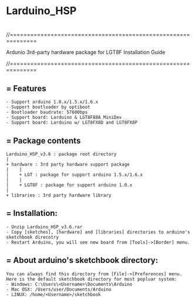 # Larduino_HSP
#
//==============================================================

Ardunio 3rd-party hardware package for LGT8F
Installation Guide

//==============================================================

= Features
------------------------------------------------
	- Support arduino 1.0.x/1.5.x/1.6.x
	- Support bootloader by optiboot
	- Bootloader baudrate: 57600bps
	- Support board: Larduino & LGT8F88A MiniDev
	- Support board: Larduino w/ LGT8FX8D and LGT8FX8P

= Package contents
------------------------------------------------
	Larduino_HSP_v3.6 : package root directory
	|
	+ hardware : 3rd party hardware support package
	|    |
	|    + LGT : package for support arduino 1.5.x/1.6.x
	|    |
	|    + LGT8F : package for support arduino 1.0.x
	|
	+ libraries : 3rd party hardware library

= Installation:
-----------------------------------------------
	- Unzip Larduino_HSP_v3.6.rar
	- Copy [sketches], [hardware] and [libraries] directories to arduino's sketchbook direcotry
	- Restart Arduino, you will see new board from [Tools]->[Border] menu.

= About arduino's sketchbook directory:
-----------------------------------------------
	You can always find this directory from [File]->[Preferences] menu.
	Here is the default sketchbook directory for most popluar system:
	- Windows: C:\Users\<Username>\Documents\Arduino
	- Mac OSX: /Users/user/Documents/Arduino
	- LINUX: /home/<Username>/sketchbook


